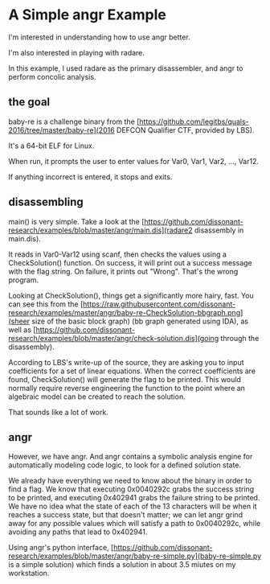 # A Simple angr Example
I'm interested in understanding how to use angr better.

I'm also interested in playing with radare.

In this example, I used radare as the primary disassembler, and angr to perform concolic analysis.

## the goal
baby-re is a challenge binary from the [https://github.com/legitbs/quals-2016/tree/master/baby-re](2016 DEFCON Qualifier CTF, provided by LBS). 

It's a 64-bit ELF for Linux.

When run, it prompts the user to enter values for Var0, Var1, Var2, ..., Var12.

If anything incorrect is entered, it stops and exits. 

## disassembling
main() is very simple. Take a look at the [https://github.com/dissonant-research/examples/blob/master/angr/main.dis](radare2 disassembly in main.dis).

It reads in Var0-Var12 using scanf, then checks the values using a CheckSolution() function. On success, it will print out a success message with the flag string. On failure, it prints out "Wrong". That's the wrong program.

Looking at CheckSolution(), things get a significantly more hairy, fast. You can see this from the [https://raw.githubusercontent.com/dissonant-research/examples/master/angr/baby-re-CheckSolution-bbgraph.png](sheer size of the basic block graph) (bb graph generated using IDA), as well as  [https://github.com/dissonant-research/examples/blob/master/angr/check-solution.dis](going through the disassembly).

According to LBS's write-up of the source, they are asking you to input coefficients for a set of linear equations. When the correct coefficients are found, CheckSolution() will generate the flag to be printed. This would normally require reverse engineering the function to the point where an algebraic model can be created to reach the solution.

That sounds like a lot of work.

## angr
However, we have angr. And angr contains a symbolic analysis engine for automatically modeling code logic, to look for a defined solution state.

We already have everything we need to know about the binary in order to find a flag. We know that executing 0x0040292c grabs the success string to be printed, and executing 0x402941 grabs the failure string to be printed. We have no idea what the state of each of the 13 characters will be when it reaches a success state, but that doesn't matter; we can let angr grind away for any possible values which will satisfy a path to 0x0040292c, while avoiding any paths that lead to 0x402941.

Using angr's python interface, [https://github.com/dissonant-research/examples/blob/master/angr/baby-re-simple.py](baby-re-simple.py is a simple solution) which finds a solution in about 3.5 miutes on my workstation.

